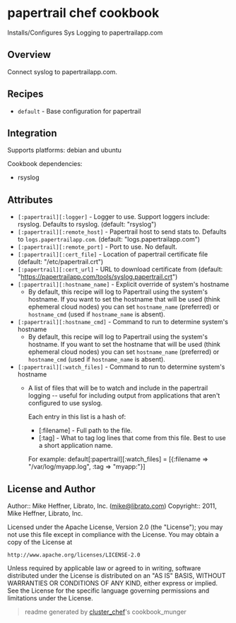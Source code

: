 # papertrail chef cookbook

Installs/Configures Sys Logging to papertrailapp.com

## Overview

Connect syslog to papertrailapp.com.

## Recipes 

* `default`                  - Base configuration for papertrail

## Integration

Supports platforms: debian and ubuntu

Cookbook dependencies:
* rsyslog


## Attributes

* `[:papertrail][:logger]`            - Logger to use. Support loggers include: rsyslog. Defaults to rsyslog. (default: "rsyslog")
* `[:papertrail][:remote_host]`       - Papertrail host to send stats to. Defaults to `logs.papertrailapp.com`. (default: "logs.papertrailapp.com")
* `[:papertrail][:remote_port]`       - Port to use. No default.
* `[:papertrail][:cert_file]`         - Location of papertrail certificate file (default: "/etc/papertrail.crt")
* `[:papertrail][:cert_url]`          - URL to download certificate from (default: "https://papertrailapp.com/tools/syslog.papertrail.crt")
* `[:papertrail][:hostname_name]`     - Explicit override of system's hostname
  - By default, this recipe will log to Papertrail using the system's hostname. If you want to set the hostname that will be used (think ephemeral cloud nodes) you can set `hostname_name` (preferred) or `hostname_cmd` (used if `hostname_name` is absent).
* `[:papertrail][:hostname_cmd]`      - Command to run to determine system's hostname
  - By default, this recipe will log to Papertrail using the system's hostname. If you want to set the hostname that will be used (think ephemeral cloud nodes) you can set `hostname_name` (preferred) or `hostname_cmd` (used if `hostname_name` is absent).
* `[:papertrail][:watch_files]`       - Command to run to determine system's hostname
  - A list of files that will be to watch and include in the papertrail logging -- useful for including output from applications that aren't configured to use syslog.
    
    Each entry in this list is a hash of:
    * [:filename] - Full path to the file.
    * [:tag] - What to tag log lines that come from this file. Best to use a short application name.
    
    For example:
      default[:papertrail][:watch_files] = [{:filename => "/var/log/myapp.log", :tag => "myapp:"}]
    

## License and Author

Author::                Mike Heffner, Librato, Inc. (<mike@librato.com>)
Copyright::             2011, Mike Heffner, Librato, Inc.

Licensed under the Apache License, Version 2.0 (the "License");
you may not use this file except in compliance with the License.
You may obtain a copy of the License at

    http://www.apache.org/licenses/LICENSE-2.0

Unless required by applicable law or agreed to in writing, software
distributed under the License is distributed on an "AS IS" BASIS,
WITHOUT WARRANTIES OR CONDITIONS OF ANY KIND, either express or implied.
See the License for the specific language governing permissions and
limitations under the License.

> readme generated by [cluster_chef](http://github.com/infochimps/cluster_chef)'s cookbook_munger
